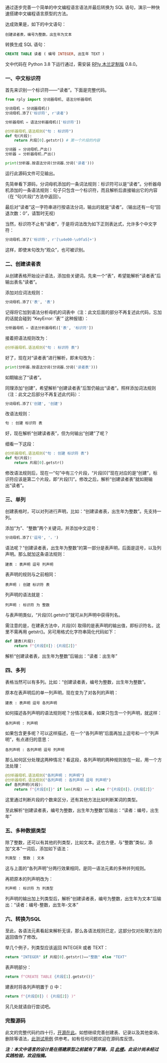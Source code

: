 
通过逐步完善一个简单的中文编程语言语法并最后转换为 SQL 语句，演示一种快速搭建中文编程语言原型的方法。

达成效果是，如下的中文语句：
```
创建读者表，编号为整数，出生年为文本
```

转换生成 SQL 语句：
```SQL
CREATE TABLE 读者 ( 编号 INTEGER, 出生年 TEXT )
```

文中代码在 Python 3.8 下运行通过，需安装 [RPly 木兰定制版](https://pypi.org/project/rply-ulang/) 0.8.0。

### 一、中文标识符

首先来识别一个标识符——“读者”。下面是完整代码。

```python
from rply import 分词器母机, 语法分析器母机

分词母机 = 分词器母机()
分词母机.添了('标识符', r'读者')

分析器母机 = 语法分析器母机(['标识符'])

@分析器母机.语法规则("句 : 标识符")
def 句(片段):
    return 片段[0].getstr() # 第一个片段的内容

分词器 = 分词母机.产出()
分析器 = 分析器母机.产出()

print(分析器.按语法分词(分词器.分词('读者')))
```
运行此源码文件可见输出。

先简单看下源码，分词母机添加的一条词法规则：标识符可以是“读者”。分析器母机添加的一条语法规则：句子只包含一个标识符，而且解析后直接输出它的内容（在 “句(片段)”方法中返回）。

最后对“读者”这一字符串进行按语法分词，输出的就是“读者”。（输出还有一句“回退次数：0”，请暂时无视）

当然，标识符不止有“读者”，于是将词法改为如下正则表达式，允许多个中文字符：

```python
分词母机.添了('标识符', r'[\u4e00-\u9fa5]+')
```

这样，即使末句改为“观众”，也可被识别。

### 二、创建读者表

从创建表格开始设计语法，添加些关键词。先来一个“表”，希望能解析“读者表”后输出表名“读者”。

添加对应词法规则：
```python
分词母机.添了('表', '表')
```
记得将它加到语法分析母机的词表中（注：此文后面的部分不再复述此代码，忘加的话就会碰到 “KeyError: '表'” 这种报错）：
```python
分析器母机 = 语法分析器母机(['表', '标识符'])
```
接着把语法规则改为：
```python
@分析器母机.语法规则("句 : 标识符 表")
```
好了，现在对“读者表”进行解析，即末句改为：
```python
print(分析器.按语法分词(分词器.分词('读者表')))
```
如期输出了“读者”。

同理添加“创建”，希望解析“创建读者表”后暂仍输出“读者”。照样添加词法规则（注：此文之后部分不再复述此代码）：
```python
分词母机.添了('创建', '创建')
```
改语法规则：
```python
句 : 创建 标识符 表
```
好，现在解析“创建读者表”，但为何输出“创建”了呢？

细看一下这段：
```python
@分析器母机.语法规则("句 : 创建 标识符 表")
def 句(片段):
    return 片段[0].getstr()
```
修改语法规则后，现在一“句”中有三个片段，“片段[0]”现在对应的是“创建”，标识符应该是第二个片段，即“片段[1]”。修改之后，解析“创建读者表”就如期输出“读者”。

### 三、单列

创建表格时，可以对列进行声明，比如：“创建读者表，出生年为整数”。先支持一列。

添加“为”、“整数”两个关键词，并添加中文逗号：
```python
分词母机.添了('逗号', '，')
```
语法呢？“创建读者表，出生年为整数”的第一部分是表声明，后面是逗号，以及列声明。那么就加这条语法规则：
```
建表 : 表声明 逗号 列声明
```
表声明的规则与之前相同：
```
表声明 : 创建 标识符 表
```
列声明的语法就是：
```
列声明 : 标识符 为 整数
```
与表声明类似，“片段[0].getstr()”就可从列声明中获得列名。

需注意的是，在建表方法中，片段[0] 取得的是表声明的输出值，即标识符名，这里不需再用 getstr()。另可用格式化字符串简化代码如下：
```python
def 建表(片段):
    return f"{片段[0]}：{片段[2]}"
```
解析“创建读者表，出生年为整数”后输出：“读者：出生年”

### 四、多列

表格当然可以有多列。比如：“创建读者表，编号为整数，出生年为整数”。

原本在表声明后的单一列声明，现在变为了对各列的声明：
```
建表 : 表声明 逗号 各列声明
```
如何描述各列声明的语法规则呢？分情况来看，如果只包含一个列声明，就这样：
```
各列声明 : 列声明
```
如果包含更多呢？可以这样描述，在一个“各列声明”后面再加上逗号和一个“列声明”，有点递归的意思：
```
各列声明 : 各列声明 逗号 列声明
```
那么如何区分处理这两种情况？看这段，各列声明的两种规则放在一起，用一个方法处理：
```python
@分析器母机.语法规则("各列声明 : 列声明")
@分析器母机.语法规则("各列声明 : 各列声明 逗号 列声明")
def 各列声明(片段):
    return f"{片段[0]}" if len(片段) == 1 else f"{片段[0]}，{片段[2]}"
```
这里通过判断片段的个数来区分，还有其他方法比如判断某词的类型。

至此解析“创建读者表，编号为整数，出生年为整数”后输出：“读者：编号，出生年”

### 五、多种数据类型

除了整数，还可以有其他的列类型，比如文本。这也方便，与“整数”类似，添加“文本”一词后，添加如下语法：
```python
列类型 : 整数 | 文本
```
这与上面的“各列声明”分两行效果相同，是同一语法元素的多种并列规则。

再把原本的列声明改为：
```python
列声明 : 标识符 为 列类型
```
列声明的输出加上列类型后，解析“创建读者表，编号为整数，出生年为文本”后输出：“读者：编号-整数，出生年-文本”

### 六、转换为SQL

至此，各语法元素看起来解析无误，那么各语法规则已定，这部分仅对处理方法的返回值作了修改。

举几个例子，列类型应该返回 INTEGER 或者 TEXT：

```python
return "INTEGER" if 片段[0].getstr()=="整数" else "TEXT"
```
表声明部分：

```python
return f"CREATE TABLE {片段[1].getstr()}"
```

建表时将各列声明置于 () 中：
```python
return f"{片段[0]} ( {片段[2]} )"
```

另几处就请自行尝试吧。

### 完整源码

此文的完整代码约四十行，[开源在此](https://github.com/nobodxbodon/rply/blob/master/docs/%E6%BC%94%E7%A4%BA/%E4%B8%AD%E6%96%87%E8%BD%ACSQL.py)。如想继续完善创建表、记录以及其他查询、删除等语法，[此测试用例](https://github.com/nobodxbodon/rply/blob/5aabd499bcdf7d5f6edfec67cb8955c0c32b459d/tests/test_%E6%8C%89%E8%AF%AD%E6%B3%95%E5%88%86%E8%AF%8D.py#L496) 供参考。如有任何问题欢迎在源码库反馈。


***注：本文中语言的设计是在搭建原型之前就有了草稿，见 [此楼](https://gitee.com/Program-in-Chinese/overview/issues/I48P02#note_6549284_link)。此设计尚未经过实践检验，欢迎指摘。***